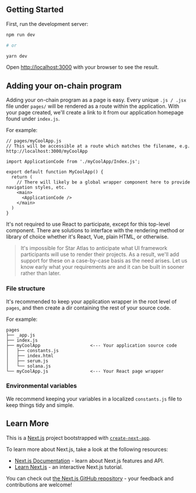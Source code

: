 ## Getting Started

First, run the development server:

```bash
npm run dev

# or

yarn dev
```

Open [http://localhost:3000](http://localhost:3000) with your browser to see the result.

## Adding your on-chain program

Adding your on-chain program as a page is easy. Every unique `.js / .jsx` file under `pages/` will be rendered as a route within the application. With your page created, we'll create a link to it from our application homepage found under `index.js`.

For example:

```JSX
// pages/myCoolApp.js
// This will be accessible at a route which matches the filename, e.g. http://localhost:3000/myCoolApp

import ApplicationCode from './myCoolApp/Index.js';

export default function MyCoolApp() {
  return (
    // There will likely be a global wrapper component here to provide navigation styles, etc.
    <main>
      <ApplicationCode />
    </main>
  )
}
```

It's not required to use React to participate, except for this top-level component. There are solutions to interface with the rendering method or library of choice whether it's React, Vue, plain HTML, or otherwise.

> It's impossible for Star Atlas to anticipate what UI framework participants will use to render their projects. As a result, we'll add support for these on a case-by-case basis as the need arises. Let us know early what your requirements are and it can be built in sooner rather than later.

### File structure

It's recommended to keep your application wrapper in the root level of `pages`, and then create a dir containing the rest of your source code.

For example:

```plaintext
pages
├── _app.js
├── index.js
├── myCoolApp                   <--- Your application source code
│   ├── constants.js
│   ├── index.html
│   ├── serum.js
│   └── solana.js
└── myCoolApp.js                <--- Your React page wrapper 
```

### Environmental variables

We recommend keeping your variables in a localized `constants.js` file to keep things tidy and simple.

## Learn More

This is a [Next.js](https://nextjs.org/) project bootstrapped with [`create-next-app`](https://github.com/vercel/next.js/tree/canary/packages/create-next-app).

To learn more about Next.js, take a look at the following resources:

- [Next.js Documentation](https://nextjs.org/docs) - learn about Next.js features and API.
- [Learn Next.js](https://nextjs.org/learn) - an interactive Next.js tutorial.

You can check out [the Next.js GitHub repository](https://github.com/vercel/next.js/) - your feedback and contributions are welcome!
